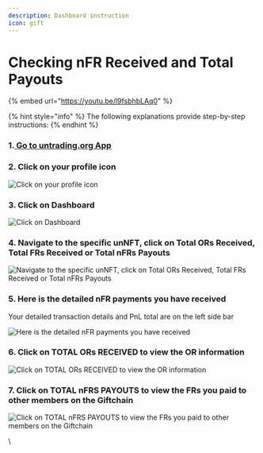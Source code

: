 ```yaml
---
description: Dashboard instruction
icon: gift
---
```


# Checking nFR Received and Total Payouts

{% embed url="https://youtu.be/l9fsbhbLAq0" %}

{% hint style="info" %}
The following explanations provide step-by-step instructions:
{% endhint %}

### 1.[ Go to untrading.org App](https://untrading.org/unnfts)

### 2. Click on your profile icon

![Click on your profile icon](https://lh5.googleusercontent.com/JNVB0yeLH5zYyxgEkLV7ciEPIcfxEfWYHDBZQ7MPliuZ32FRwcoE1jKqfa3ce9hFFtydurT40W3IvHBKXyvYJZfoQgpB3AuLQTQMSZ7Yk_jV_Z2smyKGuDW00V2p-kI493TM9S_KliefEjaKce36QWpzDpTeIV_FrFP7JHr3nTxDdzrf_1hkWOxXNZQkcA)

### 3. Click on Dashboard

![Click on Dashboard](https://lh4.googleusercontent.com/7-J9FX_3__rfkA7er73wB7f935OaaJWSE38H8l9XySEUbqMXgDn1RMsAiSNrtIfhkaQ0Ft2pfxapxIG1lnS-lD9T_TA3vC2u5hL77ekfu1y5TxY070JnV9hCFfEApIHDwNJ0dG_LlnxptCFe3aoEIYHnKTm9rXPFG9vyLERzncVXGBthu9yexbZiOdE-HA)

### 4. Navigate to the specific unNFT, click on Total ORs Received, Total FRs Received or Total nFRs Payouts

![Navigate to the specific unNFT, click on Total ORs Received, Total FRs Received or Total nFRs Payouts](https://lh4.googleusercontent.com/z_cRHhz6uL6GlW9Ww4XZ18MFBF0vbNnkSTen9c20QrLX_ZXZKZ-XRLY9wqEn7j45mP4eEXYBmjJkVhqE0fH4E2NxLq37wlX0sAjohHjYPLYeCws1PwvFBkaD9ap_qhPYn6TQ2CXZPlzjegQ2hR3365mnOQhnLJKfLckZXP1BqGRs_6J_yrPccIoq93F55Q)

### 5. Here is the detailed nFR payments you have received

Your detailed transaction details and PnL total are on the left side bar

![Here is the detailed nFR payments you have received](https://lh3.googleusercontent.com/QFCcHU6c3x6iu707Vwz7XXoUFiUvJCFASo0HrwMGnIsz2BHAW3YkkEaSmYl4ZtD3Zu0RQvJjtVKOjkxSPp7QQ0Ljp8ii7w49RTZcmWe_qRMFg3GH9j8bZIAf6XEjI_FiA3uZgd5XQfycBdSdFtBQMsDkfuqsVTLTabSV39cnRorXewZDnWNeubUFyyub6A)

### 6. Click on TOTAL ORs RECEIVED to view the OR information

![Click on TOTAL ORs RECEIVED to view the OR information](https://lh6.googleusercontent.com/l7RtlC2Ldd-PFjm58CSRwT6dpp8tKLlS0VOXhKA--oxiMyfZw9Rtx_aNKUj9GhCdFmY0VqXLdlrt2-r3iqEmTIH5Jp66s-8vG9zakaUOBlkosH1NFkE5HalZzOyeAcjI7QRnd2en8blMowpOYCdaD_YE-JGr2NMvNsltQiTUeiIpJEuSA-kg7bxZZa-uSA)

### 7. Click on TOTAL nFRS PAYOUTS to view the FRs you paid to other members on the Giftchain

![Click on TOTAL nFRS PAYOUTS to view the FRs you paid to other members on the Giftchain](https://lh6.googleusercontent.com/Oi-yrGV8WiA0-VzJV1hFRZ7l404NaQxew9TV0ys9TyBBZfnGX_glpMx6Diphtxbt2M2M3v6OrMdbUc3CZLK_1qbPB7MeOK0tRNRd5vWE1sXBPShWKeAdDSR6yANbSKApRqh07iQRfD2AkHyJqIJ97SZVO1TefvI9tvxLtWwmu8mlL_sv7ySl6KGnesanbA)

\
